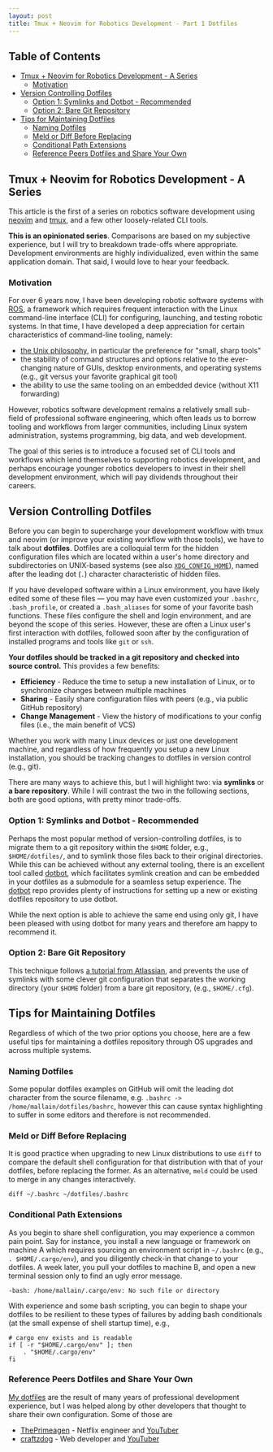 ```yaml
---
layout: post
title: Tmux + Neovim for Robotics Development - Part 1 Dotfiles
---
```


## Table of Contents

<!-- vim-markdown-toc GFM -->

* [Tmux + Neovim for Robotics Development - A Series](#tmux--neovim-for-robotics-development---a-series)
    * [Motivation](#motivation)
* [Version Controlling Dotfiles](#version-controlling-dotfiles)
    * [Option 1: Symlinks and Dotbot - Recommended](#option-1-symlinks-and-dotbot---recommended)
    * [Option 2: Bare Git Repository](#option-2-bare-git-repository)
* [Tips for Maintaining Dotfiles](#tips-for-maintaining-dotfiles)
    * [Naming Dotfiles](#naming-dotfiles)
    * [Meld or Diff Before Replacing](#meld-or-diff-before-replacing)
    * [Conditional Path Extensions](#conditional-path-extensions)
    * [Reference Peers Dotfiles and Share Your Own](#reference-peers-dotfiles-and-share-your-own)

<!-- vim-markdown-toc -->

## Tmux + Neovim for Robotics Development - A Series

This article is the first of a series on robotics software development using
[neovim](https://neovim.io/) and [tmux](https://github.com/tmux/tmux), and a few
other loosely-related CLI tools.

**This is an opinionated series**. Comparisons are based on my subjective
experience, but I will try to breakdown trade-offs where appropriate.
Development environments are highly individualized, even within the same
application domain. That said, I would love to hear your feedback.

### Motivation

For over 6 years now, I have been developing robotic software systems with
[ROS](https://www.ros.org/), a framework which requires frequent interaction
with the Linux command-line interface (CLI) for configuring, launching, and
testing robotic systems. In that time, I have developed a deep appreciation for
certain characteristics of command-line tooling, namely:

- [the Unix philosophy](https://en.wikipedia.org/wiki/Unix_philosophy), in
  particular the preference for "small, sharp tools"
- the stability of command structures and options relative to the ever-changing
  nature of GUIs, desktop environments, and operating systems (e.g., git versus
  your favorite graphical git tool)
- the ability to use the same tooling on an embedded device (without X11
  forwarding)

However, robotics software development remains a relatively small sub-field of
professional software engineering, which often leads us to borrow tooling and
workflows from larger communities, including Linux system administration,
systems programming, big data, and web development.

The goal of this series is to introduce a focused set of CLI tools and workflows
which lend themselves to supporting robotics development, and perhaps encourage
younger robotics developers to invest in their shell development environment,
which will pay dividends throughout their careers.

## Version Controlling Dotfiles

Before you can begin to supercharge your development workflow with tmux and
neovim (or improve your existing workflow with those tools), we have to talk
about **dotfiles**. Dotfiles are a colloquial term for the hidden configuration
files which are located within a user's home directory and subdirectories on
UNIX-based systems (see also
[`XDG_CONFIG_HOME`](https://wiki.archlinux.org/title/XDG_Base_Directory)), named
after the leading dot (`.`) character characteristic of hidden files.

If you have developed software within a Linux environment, you have likely
edited some of these files — you may have even customized your `.bashrc`,
`.bash_profile`, or created a `.bash_aliases` for some of your favorite bash
functions. These files configure the shell and login environment, and are beyond
the scope of this series. However, these are often a Linux user's first
interaction with dotfiles, followed soon after by the configuration of installed
programs and tools like `git` or `ssh`.

**Your dotfiles should be tracked in a git repository and checked into source
control.** This provides a few benefits:

- **Efficiency** - Reduce the time to setup a new installation of Linux, or to
  synchronize changes between multiple machines
- **Sharing** - Easily share configuration files with peers (e.g., via public
  GitHub repository)
- **Change Management** - View the history of modifications to your config files
  (i.e., the main benefit of VCS)

Whether you work with many Linux devices or just one development machine, and
regardless of how frequently you setup a new Linux installation, you should be
tracking changes to dotfiles in version control (e.g., git).

There are many ways to achieve this, but I will highlight two: via **symlinks**
or **a bare repository**. While I will contrast the two in the following
sections, both are good options, with pretty minor trade-offs.

### Option 1: Symlinks and Dotbot - Recommended

Perhaps the most popular method of version-controlling dotfiles, is to migrate
them to a git repository within the `$HOME` folder, e.g., `$HOME/dotfiles/`, and
to symlink those files back to their original directories. While this can be
achieved without any external tooling, there is an excellent tool called
[dotbot](https://github.com/anishathalye/dotbot), which facilitates symlink
creation and can be embedded in your dotfiles as a submodule for a seamless
setup experience. The [dotbot](https://github.com/anishathalye/dotbot) repo
provides plenty of instructions for setting up a new or existing dotfiles
repository to use dotbot.

While the next option is able to achieve the same end using only git, I have
been pleased with using dotbot for many years and therefore am happy to
recommend it.

### Option 2: Bare Git Repository

This technique follows
[a tutorial from Atlassian](https://www.atlassian.com/git/tutorials/dotfiles),
and prevents the use of symlinks with some clever git configuration that
separates the working directory (your `$HOME` folder) from a bare git
repository, (e.g., `$HOME/.cfg`).

## Tips for Maintaining Dotfiles

Regardless of which of the two prior options you choose, here are a few useful
tips for maintaining a dotfiles repository through OS upgrades and across
multiple systems.

### Naming Dotfiles

Some popular dotfiles examples on GitHub will omit the leading dot character
from the source filename, e.g. `.bashrc -> /home/mallain/dotfiles/bashrc`,
however this can cause syntax highlighting to suffer in some editors and
therefore is not recommended.

### Meld or Diff Before Replacing

It is good practice when upgrading to new Linux distributions to use `diff` to
compare the default shell configuration for that distribution with that of your
dotfiles, before replacing the former. As an alternative, `meld` could be used
to merge in any changes interactively.

```
diff ~/.bashrc ~/dotfiles/.bashrc
```

### Conditional Path Extensions

As you begin to share shell configuration, you may experience a common pain
point. Say for instance, you install a new language or framework on machine A
which requires sourcing an environment script in `~/.bashrc` (e.g.,
`. $HOME/.cargo/env`), and you diligently check-in that change to your dotfiles.
A week later, you pull your dotfiles to machine B, and open a new terminal
session only to find an ugly error message.

```
-bash: /home/mallain/.cargo/env: No such file or directory
```

With experience and some bash scripting, you can begin to shape your dotfiles to
be resilient to these types of failures by adding bash conditionals (at the
small expense of shell startup time), e.g.,

```
# cargo env exists and is readable
if [ -r "$HOME/.cargo/env" ]; then
    . "$HOME/.cargo/env"
fi
```

### Reference Peers Dotfiles and Share Your Own

[My dotfiles](https://github.com/mitchallain/dotfiles) are the result of many
years of professional development experience, but I was helped along by other
developers that thought to share their own configuration. Some of those are

- [ThePrimeagen](https://github.com/ThePrimeagen/.dotfiles) - Netflix engineer
  and [YouTuber](https://www.youtube.com/@ThePrimeagen)
- [craftzdog](https://github.com/craftzdog/dotfiles-public) - Web developer and
  [YouTuber](https://www.youtube.com/@devaslife)
